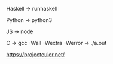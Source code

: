 Haskell -> runhaskell

Python -> python3

JS -> node

C -> gcc -Wall -Wextra -Werror -> ./a.out

https://projecteuler.net/
